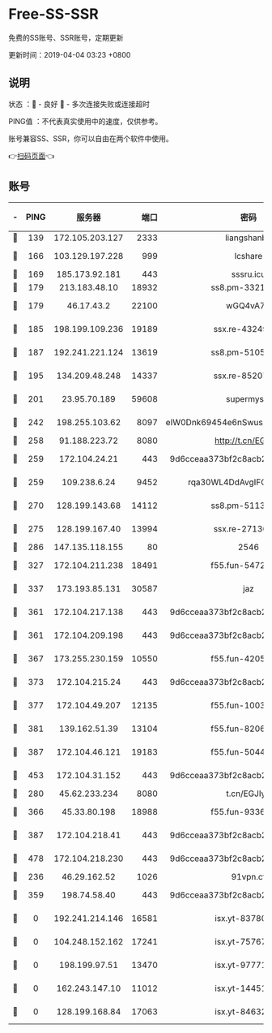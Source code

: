# Free-SS-SSR

免费的SS账号、SSR账号，定期更新

更新时间：2019-04-04 03:23 +0800

## 说明

状态     ：🙂 - 良好 🙁 - 多次连接失败或连接超时

PING值   ：不代表真实使用中的速度，仅供参考。

账号兼容SS、SSR，你可以自由在两个软件中使用。

👉[扫码页面](https://liesauer.github.io/Free-SS-SSR/)👈

## 账号

|-|PING|服务器|端口|密码|加密方式|区域|
|:----:|:----:|:-----:|-----:|:----:|:----:|:----:|
|🙂|139|172.105.203.127|2333|liangshanbo|chacha20|JP|
|🙂|166|103.129.197.228|999|lcshare|aes-256-cfb|US|
|🙂|169|185.173.92.181|443|sssru.icu|rc4-md5|RU|
|🙂|179|213.183.48.10|18932|ss8.pm-33211781|rc4-md5|RU|
|🙂|179|46.17.43.2|22100|wGQ4vA7D|aes-256-gcm|RU|
|🙂|185|198.199.109.236|19189|ssx.re-43249557|aes-256-cfb|US|
|🙂|187|192.241.221.124|13619|ss8.pm-51057962|aes-256-cfb|US|
|🙂|195|134.209.48.248|14337|ssx.re-85207480|aes-256-cfb|US|
|🙂|201|23.95.70.189|59608|supermyssr|chacha20-ietf|US|
|🙂|242|198.255.103.62|8097|eIW0Dnk69454e6nSwuspv9DmS201tQ0D|aes-256-cfb|US|
|🙂|258|91.188.223.72|8080|http://t.cn/EGJIyrl|rc4-md5|RU|
|🙂|259|172.104.24.21|443|9d6cceaa373bf2c8acb22e60b6a58be6|aes-256-cfb|US|
|🙂|259|109.238.6.24|9452|rqa30WL4DdAvgIFG6Fs3znzTa|aes-256-cfb|FR|
|🙂|270|128.199.143.68|14112|ss8.pm-51133545|aes-256-cfb|SG|
|🙂|275|128.199.167.40|13994|ssx.re-27130562|aes-256-cfb|SG|
|🙂|286|147.135.118.155|80|2546|chacha20|US|
|🙂|327|172.104.211.238|18491|f55.fun-54724290|aes-256-cfb|US|
|🙂|337|173.193.85.131|30587|jaz|aes-256-cfb|US|
|🙂|361|172.104.217.138|443|9d6cceaa373bf2c8acb22e60b6a58be6|aes-256-cfb|US|
|🙂|361|172.104.209.198|443|9d6cceaa373bf2c8acb22e60b6a58be6|aes-256-cfb|US|
|🙂|367|173.255.230.159|10550|f55.fun-42056790|aes-256-cfb|US|
|🙂|373|172.104.215.24|443|9d6cceaa373bf2c8acb22e60b6a58be6|aes-256-cfb|US|
|🙂|377|172.104.49.207|12135|f55.fun-10038011|aes-256-cfb|SG|
|🙂|381|139.162.51.39|13104|f55.fun-82060458|aes-256-cfb|SG|
|🙂|387|172.104.46.121|19183|f55.fun-50446313|aes-256-cfb|SG|
|🙂|453|172.104.31.152|443|9d6cceaa373bf2c8acb22e60b6a58be6|aes-256-cfb|US|
|🙂|280|45.62.233.234|8080|t.cn/EGJIyrl|rc4-md5|CA|
|🙂|366|45.33.80.198|18988|f55.fun-93362245|aes-256-cfb|US|
|🙂|387|172.104.218.41|443|9d6cceaa373bf2c8acb22e60b6a58be6|aes-256-cfb|US|
|🙂|478|172.104.218.230|443|9d6cceaa373bf2c8acb22e60b6a58be6|aes-256-cfb|US|
|🙁|236|46.29.162.52|1026|91vpn.cf|rc4-md5|RU|
|🙁|359|198.74.58.40|443|9d6cceaa373bf2c8acb22e60b6a58be6|aes-256-cfb|US|
|🙁|0|192.241.214.146|16581|isx.yt-83780241|aes-256-cfb|US|
|🙁|0|104.248.152.162|17241|isx.yt-75767202|aes-256-cfb|SG|
|🙁|0|198.199.97.51|13470|isx.yt-97771805|aes-256-cfb|US|
|🙁|0|162.243.147.10|11012|isx.yt-14451395|aes-256-cfb|US|
|🙁|0|128.199.168.84|17063|isx.yt-84632014|aes-256-cfb|SG|
